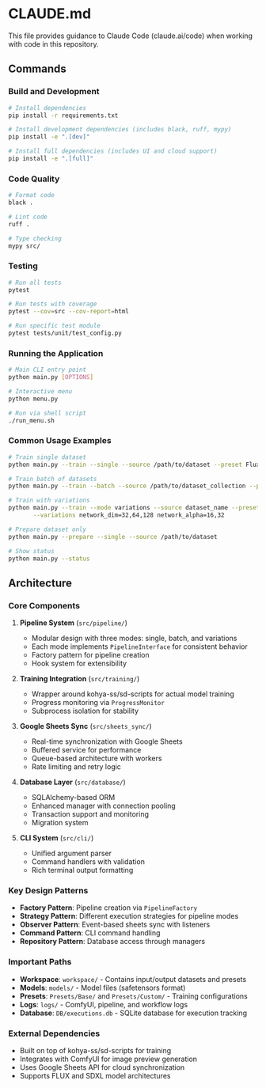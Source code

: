 # CLAUDE.md

This file provides guidance to Claude Code (claude.ai/code) when working with code in this repository.

## Commands

### Build and Development
```bash
# Install dependencies
pip install -r requirements.txt

# Install development dependencies (includes black, ruff, mypy)
pip install -e ".[dev]"

# Install full dependencies (includes UI and cloud support)
pip install -e ".[full]"
```

### Code Quality
```bash
# Format code
black .

# Lint code
ruff .

# Type checking
mypy src/
```

### Testing
```bash
# Run all tests
pytest

# Run tests with coverage
pytest --cov=src --cov-report=html

# Run specific test module
pytest tests/unit/test_config.py
```

### Running the Application
```bash
# Main CLI entry point
python main.py [OPTIONS]

# Interactive menu
python menu.py

# Run via shell script
./run_menu.sh
```

### Common Usage Examples
```bash
# Train single dataset
python main.py --train --single --source /path/to/dataset --preset FluxLORA

# Train batch of datasets
python main.py --train --batch --source /path/to/dataset_collection --preset FluxLORA

# Train with variations
python main.py --train --mode variations --source dataset_name --preset FluxLORA \
       --variations network_dim=32,64,128 network_alpha=16,32

# Prepare dataset only
python main.py --prepare --single --source /path/to/dataset

# Show status
python main.py --status
```

## Architecture

### Core Components

1. **Pipeline System** (`src/pipeline/`)
   - Modular design with three modes: single, batch, and variations
   - Each mode implements `PipelineInterface` for consistent behavior
   - Factory pattern for pipeline creation
   - Hook system for extensibility

2. **Training Integration** (`src/training/`)
   - Wrapper around kohya-ss/sd-scripts for actual model training
   - Progress monitoring via `ProgressMonitor`
   - Subprocess isolation for stability

3. **Google Sheets Sync** (`src/sheets_sync/`)
   - Real-time synchronization with Google Sheets
   - Buffered service for performance
   - Queue-based architecture with workers
   - Rate limiting and retry logic

4. **Database Layer** (`src/database/`)
   - SQLAlchemy-based ORM
   - Enhanced manager with connection pooling
   - Transaction support and monitoring
   - Migration system

5. **CLI System** (`src/cli/`)
   - Unified argument parser
   - Command handlers with validation
   - Rich terminal output formatting

### Key Design Patterns

- **Factory Pattern**: Pipeline creation via `PipelineFactory`
- **Strategy Pattern**: Different execution strategies for pipeline modes
- **Observer Pattern**: Event-based sheets sync with listeners
- **Command Pattern**: CLI command handling
- **Repository Pattern**: Database access through managers

### Important Paths

- **Workspace**: `workspace/` - Contains input/output datasets and presets
- **Models**: `models/` - Model files (safetensors format)
- **Presets**: `Presets/Base/` and `Presets/Custom/` - Training configurations
- **Logs**: `logs/` - ComfyUI, pipeline, and workflow logs
- **Database**: `DB/executions.db` - SQLite database for execution tracking

### External Dependencies

- Built on top of kohya-ss/sd-scripts for training
- Integrates with ComfyUI for image preview generation
- Uses Google Sheets API for cloud synchronization
- Supports FLUX and SDXL model architectures